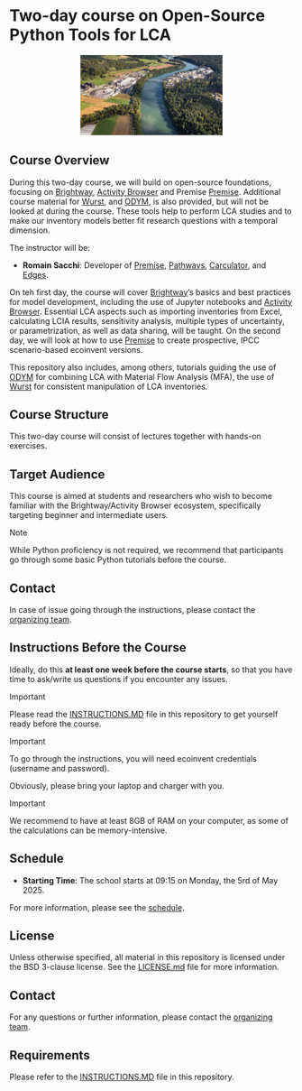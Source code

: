 # Two-day course on Open-Source Python Tools for LCA

<p align="center">
  <img src="https://github.com/Laboratory-for-Energy-Systems-Analysis/winter-school-psi-2025/blob/main/_images/psi_luftbild.jpg" 
    alt="Aerial picture of PSI. PSI Ost is on the right side of the Aare." width="50%"/>
</p>

## Course Overview

During this two-day course, we will build on open-source foundations, focusing 
on [Brightway](https://github.com/brightway-lca), [Activity Browser](https://github.com/LCA-ActivityBrowser/activity-browser) and Premise [Premise](https://github.com/polca/premise).
Additional course material for [Wurst](https://github.com/polca/wurst), and [ODYM](https://github.com/IndEcol/ODYM), 
is also provided, but will not be looked at during the course. 
These tools help to perform LCA studies and to make our inventory 
models better fit research questions with a temporal dimension. 

The instructor will be:

- **Romain Sacchi**: Developer of [Premise](https://github.com/polca/premise), [Pathways](https://github.com/polca/pathways), [Carculator](https://github.com/Laboratory-for-Energy-Systems-Analysis/carculator), and [Edges](https://github.com/Laboratory-for-Energy-Systems-Analysis/edges).

On teh first day, the course will cover [Brightway](https://docs.brightway.dev/en/latest/)’s basics and best practices for model development, 
including the use of Jupyter notebooks and [Activity Browser](https://github.com/LCA-ActivityBrowser/activity-browser). 
Essential LCA aspects such as importing inventories from Excel, calculating LCIA results, sensitivity analysis, multiple types of 
uncertainty, or parametrization, as well as data sharing, will be taught. 
On the second day, we will look at how to use [Premise](https://premise.readthedocs.io) to create prospective, IPCC scenario-based ecoinvent versions.

This repository also includes, among others, tutorials guiding the use of [ODYM](https://github.com/IndEcol/ODYM) 
for combining LCA with Material Flow Analysis (MFA), 
the use of [Wurst](https://github.com/polca/wurst) for consistent manipulation of LCA inventories.

## Course Structure
This two-day course will consist of lectures together with hands-on exercises.

## Target Audience
This course is aimed at students and researchers who wish to become familiar with 
the Brightway/Activity Browser ecosystem, specifically targeting beginner and intermediate 
users. 

> [!NOTE]
> While Python proficiency is not required, we recommend that participants 
> go through some basic Python tutorials before the course.


## Contact

In case of issue going through the instructions, please contact 
the [organizing team](mailto:romain.sacchi@psi.ch).


## Instructions Before the Course
Ideally, do this **at least one week before the course starts**, 
so that you have time to ask/write us questions if you encounter any issues.

> [!IMPORTANT]  
> Please read the [INSTRUCTIONS.MD](INSTRUCTIONS.MD) file in this repository to get 
> yourself ready before the course.

> [!IMPORTANT]  
> To go through the instructions, you will need ecoinvent credentials 
> (username and password).

Obviously, please bring your laptop and charger with you.

> [!IMPORTANT]
> We recommend to have at least 8GB of RAM on your computer, as some of the 
> calculations can be memory-intensive.

## Schedule
- **Starting Time**: The school starts at 09:15 on Monday, the 5rd of May 2025. 


For more information, please see the [schedule](SCHEDULE.MD).

## License
Unless otherwise specified, all material in this repository is licensed
under the BSD 3-clause license. See the [LICENSE.md](LICENSE.md) file for more information.

## Contact
For any questions or further information, 
please contact the [organizing team](mailto:romain.sacchi@psi.ch).

## Requirements
Please refer to the [INSTRUCTIONS.MD](INSTRUCTIONS.MD) file in this repository.

